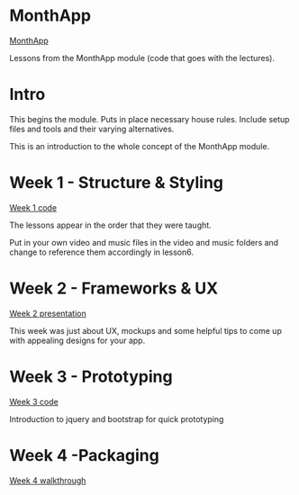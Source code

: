 MonthApp
========

[MonthApp](http://sites.google.com/site/monthappgtuc)

Lessons from the MonthApp module (code that goes with the lectures).

Intro
======

This begins the module. Puts in place necessary house rules. Include setup files and tools and their varying alternatives.

This is an introduction to the whole concept of the MonthApp module.


Week 1 - Structure & Styling
=============================

[Week 1 code](https://github.com/jeffgodwyll/MonthApp/tree/master/week1)

The lessons appear in the order that they were taught.

Put in your own video and music files in the video and music folders and change to reference them accordingly in lesson6.



Week 2 - Frameworks & UX
=========================

[Week 2 presentation](https://github.com/jeffgodwyll/MonthApp/tree/master/week2)

This week was just about UX, mockups and some helpful tips to come up with appealing designs for your app.



Week 3 - Prototyping
=====================

[Week 3 code](https://github.com/jeffgodwyll/MonthApp/tree/master/week3)

Introduction to jquery and bootstrap for quick prototyping



Week 4 -Packaging
==================

[Week 4 walkthrough](https://github.com/jeffgodwyll/MonthApp/blob/master/week4/android_phonegap.md)